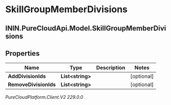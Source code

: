 # SkillGroupMemberDivisions

## ININ.PureCloudApi.Model.SkillGroupMemberDivisions

## Properties

|Name | Type | Description | Notes|
|------------ | ------------- | ------------- | -------------|
| **AddDivisionIds** | **List&lt;string&gt;** |  | [optional] |
| **RemoveDivisionIds** | **List&lt;string&gt;** |  | [optional] |



_PureCloudPlatform.Client.V2 229.0.0_
